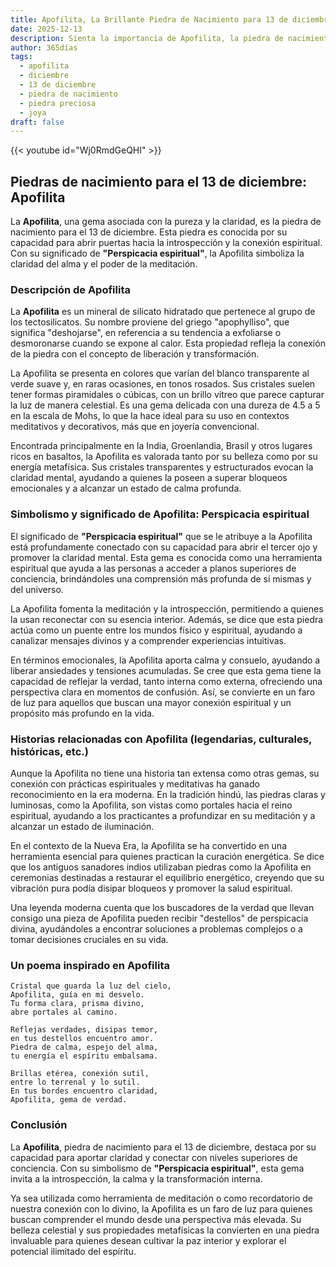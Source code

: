 ```yaml
---
title: Apofilita, La Brillante Piedra de Nacimiento para 13 de diciembre
date: 2025-12-13
description: Sienta la importancia de Apofilita, la piedra de nacimiento de 13 de diciembre que simboliza Perspicacia espiritual. Deje que su belleza y significado iluminen su día.
author: 365días
tags:
  - apofilita
  - diciembre
  - 13 de diciembre
  - piedra de nacimiento
  - piedra preciosa
  - joya
draft: false
---
```


{{< youtube id="Wj0RmdGeQHI" >}}

## Piedras de nacimiento para el 13 de diciembre: Apofilita

La **Apofilita**, una gema asociada con la pureza y la claridad, es la piedra de nacimiento para el 13 de diciembre. Esta piedra es conocida por su capacidad para abrir puertas hacia la introspección y la conexión espiritual. Con su significado de **"Perspicacia espiritual"**, la Apofilita simboliza la claridad del alma y el poder de la meditación.

### Descripción de Apofilita

La **Apofilita** es un mineral de silicato hidratado que pertenece al grupo de los tectosilicatos. Su nombre proviene del griego "apophylliso", que significa "deshojarse", en referencia a su tendencia a exfoliarse o desmoronarse cuando se expone al calor. Esta propiedad refleja la conexión de la piedra con el concepto de liberación y transformación.

La Apofilita se presenta en colores que varían del blanco transparente al verde suave y, en raras ocasiones, en tonos rosados. Sus cristales suelen tener formas piramidales o cúbicas, con un brillo vítreo que parece capturar la luz de manera celestial. Es una gema delicada con una dureza de 4.5 a 5 en la escala de Mohs, lo que la hace ideal para su uso en contextos meditativos y decorativos, más que en joyería convencional.

Encontrada principalmente en la India, Groenlandia, Brasil y otros lugares ricos en basaltos, la Apofilita es valorada tanto por su belleza como por su energía metafísica. Sus cristales transparentes y estructurados evocan la claridad mental, ayudando a quienes la poseen a superar bloqueos emocionales y a alcanzar un estado de calma profunda.

### Simbolismo y significado de Apofilita: Perspicacia espiritual

El significado de **"Perspicacia espiritual"** que se le atribuye a la Apofilita está profundamente conectado con su capacidad para abrir el tercer ojo y promover la claridad mental. Esta gema es conocida como una herramienta espiritual que ayuda a las personas a acceder a planos superiores de conciencia, brindándoles una comprensión más profunda de sí mismas y del universo.

La Apofilita fomenta la meditación y la introspección, permitiendo a quienes la usan reconectar con su esencia interior. Además, se dice que esta piedra actúa como un puente entre los mundos físico y espiritual, ayudando a canalizar mensajes divinos y a comprender experiencias intuitivas.

En términos emocionales, la Apofilita aporta calma y consuelo, ayudando a liberar ansiedades y tensiones acumuladas. Se cree que esta gema tiene la capacidad de reflejar la verdad, tanto interna como externa, ofreciendo una perspectiva clara en momentos de confusión. Así, se convierte en un faro de luz para aquellos que buscan una mayor conexión espiritual y un propósito más profundo en la vida.

### Historias relacionadas con Apofilita (legendarias, culturales, históricas, etc.)

Aunque la Apofilita no tiene una historia tan extensa como otras gemas, su conexión con prácticas espirituales y meditativas ha ganado reconocimiento en la era moderna. En la tradición hindú, las piedras claras y luminosas, como la Apofilita, son vistas como portales hacia el reino espiritual, ayudando a los practicantes a profundizar en su meditación y a alcanzar un estado de iluminación.

En el contexto de la Nueva Era, la Apofilita se ha convertido en una herramienta esencial para quienes practican la curación energética. Se dice que los antiguos sanadores indios utilizaban piedras como la Apofilita en ceremonias destinadas a restaurar el equilibrio energético, creyendo que su vibración pura podía disipar bloqueos y promover la salud espiritual.

Una leyenda moderna cuenta que los buscadores de la verdad que llevan consigo una pieza de Apofilita pueden recibir "destellos" de perspicacia divina, ayudándoles a encontrar soluciones a problemas complejos o a tomar decisiones cruciales en su vida.

### Un poema inspirado en Apofilita

```
Cristal que guarda la luz del cielo,  
Apofilita, guía en mi desvelo.  
Tu forma clara, prisma divino,  
abre portales al camino.  

Reflejas verdades, disipas temor,  
en tus destellos encuentro amor.  
Piedra de calma, espejo del alma,  
tu energía el espíritu embalsama.  

Brillas etérea, conexión sutil,  
entre lo terrenal y lo sutil.  
En tus bordes encuentro claridad,  
Apofilita, gema de verdad.  
```

### Conclusión

La **Apofilita**, piedra de nacimiento para el 13 de diciembre, destaca por su capacidad para aportar claridad y conectar con niveles superiores de conciencia. Con su simbolismo de **"Perspicacia espiritual"**, esta gema invita a la introspección, la calma y la transformación interna.

Ya sea utilizada como herramienta de meditación o como recordatorio de nuestra conexión con lo divino, la Apofilita es un faro de luz para quienes buscan comprender el mundo desde una perspectiva más elevada. Su belleza celestial y sus propiedades metafísicas la convierten en una piedra invaluable para quienes desean cultivar la paz interior y explorar el potencial ilimitado del espíritu.